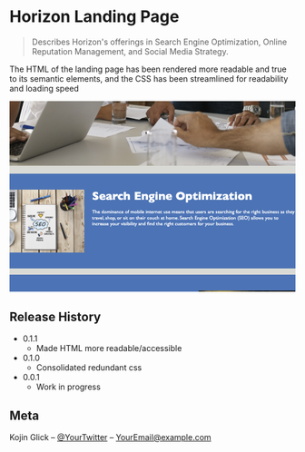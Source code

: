 # Horizon Landing Page
> Describes Horizon's offerings in Search Engine Optimization, Online Reputation Management, and Social Media Strategy.

The HTML of the landing page has been rendered more readable and true to its semantic elements, and the CSS has been streamlined for readability and loading speed

![](./assets/Horizon-Landing.png)

## Release History

* 0.1.1
    * Made HTML more readable/accessible
* 0.1.0
    * Consolidated redundant css
* 0.0.1
    * Work in progress

## Meta

Kojin Glick – [@YourTwitter](https://twitter.com/dbader_org) – YourEmail@example.com
